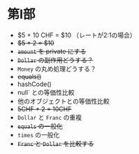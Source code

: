 # 第Ⅰ部

- $5 + 10 CHF = $10 （レートが2:1の場合）
- ~~$5 * 2 = $10~~
- ~~`amount` を private にする~~
- ~~`Dollar` の副作用どうする？~~
- `Money` の丸め処理どうする？
- ~~equals()~~
- hashCode()
- null` との等価性比較
- 他のオブジェクトとの等価性比較
- ~~5CHF * 2 = 10CHF~~
- `Dollar` と `Franc` の重複
- ~~`equals` の一般化~~
- `times` の一般化
- ~~`Franc` と `Dollar` を比較する~~
